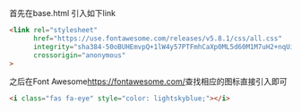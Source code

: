 

首先在base.html 引入如下link
```html
<link rel="stylesheet" 
      href="https://use.fontawesome.com/releases/v5.8.1/css/all.css" 
      integrity="sha384-50oBUHEmvpQ+1lW4y57PTFmhCaXp0ML5d60M1M7uH2+nqUivzIebhndOJK28anvf" 
      crossorigin="anonymous"
>
```
之后在Font Awesome<https://fontawesome.com/>查找相应的图标直接引入即可
```html
<i class="fas fa-eye" style="color: lightskyblue;"></i>
```
